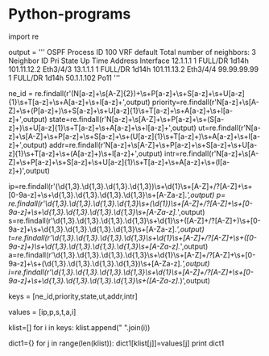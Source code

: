 # Python-programs
import re

output = '''
OSPF Process ID 100 VRF default
Total number of neighbors: 3
Neighbor ID     Pri State            Up Time  Address         Interface
12.1.1.1          1 FULL/DR          1d14h    101.11.12.2     Eth3/4/3
13.1.1.1          1 FULL/DR          1d14h    101.11.13.2     Eth3/4/4
99.99.99.99       1 FULL/DR          1d14h    50.1.1.102      Po11
'''


ne_id = re.findall(r'(N[a-z]+\s[A-Z]{2})+\s+P[a-z]+\s+S[a-z]+\s+U[a-z]{1}\s+T[a-z]+\s+A[a-z]+\s+I[a-z]+',output)
priority=re.findall(r'N[a-z]+\s[A-Z]+\s+(P[a-z]+)\s+S[a-z]+\s+U[a-z]{1}\s+T[a-z]+\s+A[a-z]+\s+I[a-z]+',output)
state=re.findall(r'N[a-z]+\s[A-Z]+\s+P[a-z]+\s+(S[a-z]+)\s+U[a-z]{1}\s+T[a-z]+\s+A[a-z]+\s+I[a-z]+',output)
ut=re.findall(r'N[a-z]+\s[A-Z]+\s+P[a-z]+\s+S[a-z]+\s+(U[a-z]{1}\s+T[a-z]+)\s+A[a-z]+\s+I[a-z]+',output)
addr=re.findall(r'N[a-z]+\s[A-Z]+\s+P[a-z]+\s+S[a-z]+\s+U[a-z]{1}\s+T[a-z]+\s+(A[a-z]+)\s+I[a-z]+',output)
intr=re.findall(r'N[a-z]+\s[A-Z]+\s+P[a-z]+\s+S[a-z]+\s+U[a-z]{1}\s+T[a-z]+\s+A[a-z]+\s+(I[a-z]+)',output)


ip=re.findall(r'(\d{1,3}\.\d{1,3}\.\d{1,3}\.\d{1,3})\s+\d{1}\s+[A-Z]+\/?[A-Z]+\s+[0-9a-z]+\s+\d{1,3}\.\d{1,3}\.\d{1,3}\.\d{1,3}\s+[A-Za-z].*',output)
p= re.findall(r'\d{1,3}\.\d{1,3}\.\d{1,3}\.\d{1,3}\s+(\d{1})\s+[A-Z]+\/?[A-Z]+\s+[0-9a-z]+\s+\d{1,3}\.\d{1,3}\.\d{1,3}\.\d{1,3}\s+[A-Za-z].*',output)
s=re.findall(r'\d{1,3}\.\d{1,3}\.\d{1,3}\.\d{1,3}\s+\d{1}\s+([A-Z]+\/?[A-Z]+)\s+[0-9a-z]+\s+\d{1,3}\.\d{1,3}\.\d{1,3}\.\d{1,3}\s+[A-Za-z].*',output)
t=re.findall(r'\d{1,3}\.\d{1,3}\.\d{1,3}\.\d{1,3}\s+\d{1}\s+[A-Z]+\/?[A-Z]+\s+([0-9a-z]+)\s+\d{1,3}\.\d{1,3}\.\d{1,3}\.\d{1,3}\s+[A-Za-z].*',output)
a=re.findall(r'\d{1,3}\.\d{1,3}\.\d{1,3}\.\d{1,3}\s+\d{1}\s+[A-Z]+\/?[A-Z]+\s+[0-9a-z]+\s+(\d{1,3}\.\d{1,3}\.\d{1,3}\.\d{1,3})\s+[A-Za-z].*',output)
i=re.findall(r'\d{1,3}\.\d{1,3}\.\d{1,3}\.\d{1,3}\s+\d{1}\s+[A-Z]+\/?[A-Z]+\s+[0-9a-z]+\s+\d{1,3}\.\d{1,3}\.\d{1,3}\.\d{1,3}\s+([A-Za-z].*)',output)


keys   = [ne_id,priority,state,ut,addr,intr]

values = [ip,p,s,t,a,i]


klist=[]
for i in keys:
    klist.append(" ".join(i))

dict1={}
for j in range(len(klist)):
    dict1[klist[j]]=values[j]
print dict1        
       
                    
    





  

